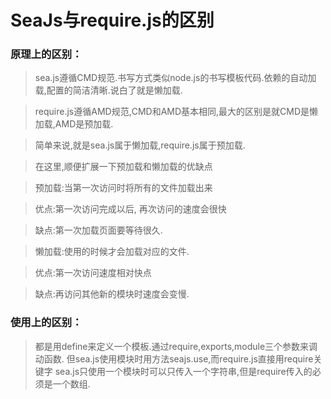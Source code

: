 # SeaJs与require.js的区别
###  原理上的区别：
>sea.js遵循CMD规范.书写方式类似node.js的书写模板代码.依赖的自动加载,配置的简洁清晰.说白了就是懒加载.

>require.js遵循AMD规范,CMD和AMD基本相同,最大的区别是就CMD是懒加载,AMD是预加载.

>简单来说,就是sea.js属于懒加载,require.js属于预加载.

>在这里,顺便扩展一下预加载和懒加载的优缺点

>预加载:当第一次访问时将所有的文件加载出来

>优点:第一次访问完成以后, 再次访问的速度会很快

>缺点:第一次加载页面要等待很久.

>懒加载:使用的时候才会加载对应的文件.

>优点:第一次访问速度相对快点

>缺点:再访问其他新的模块时速度会变慢.
### 使用上的区别：
>都是用define来定义一个模板.通过require,exports,module三个参数来调动函数.
>但sea.js使用模块时用方法seajs.use,而require.js直接用require关键字
>sea.js只使用一个模块时可以只传入一个字符串,但是require传入的必须是一个数组.
